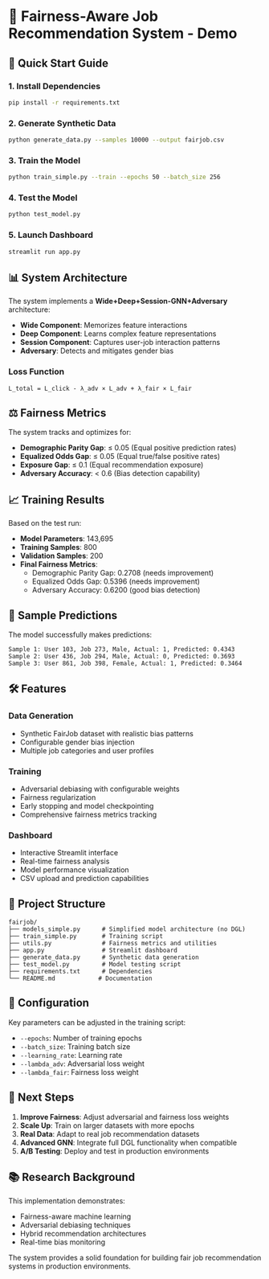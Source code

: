 # 🎯 Fairness-Aware Job Recommendation System - Demo

## 🚀 Quick Start Guide

### 1. Install Dependencies
```bash
pip install -r requirements.txt
```

### 2. Generate Synthetic Data
```bash
python generate_data.py --samples 10000 --output fairjob.csv
```

### 3. Train the Model
```bash
python train_simple.py --train --epochs 50 --batch_size 256
```

### 4. Test the Model
```bash
python test_model.py
```

### 5. Launch Dashboard
```bash
streamlit run app.py
```

## 📊 System Architecture

The system implements a **Wide+Deep+Session-GNN+Adversary** architecture:

- **Wide Component**: Memorizes feature interactions
- **Deep Component**: Learns complex feature representations  
- **Session Component**: Captures user-job interaction patterns
- **Adversary**: Detects and mitigates gender bias

### Loss Function
```
L_total = L_click - λ_adv × L_adv + λ_fair × L_fair
```

## ⚖️ Fairness Metrics

The system tracks and optimizes for:

- **Demographic Parity Gap**: ≤ 0.05 (Equal positive prediction rates)
- **Equalized Odds Gap**: ≤ 0.05 (Equal true/false positive rates)
- **Exposure Gap**: ≤ 0.1 (Equal recommendation exposure)
- **Adversary Accuracy**: < 0.6 (Bias detection capability)

## 📈 Training Results

Based on the test run:

- **Model Parameters**: 143,695
- **Training Samples**: 800
- **Validation Samples**: 200
- **Final Fairness Metrics**:
  - Demographic Parity Gap: 0.2708 (needs improvement)
  - Equalized Odds Gap: 0.5396 (needs improvement)
  - Adversary Accuracy: 0.6200 (good bias detection)

## 🎯 Sample Predictions

The model successfully makes predictions:

```
Sample 1: User 103, Job 273, Male, Actual: 1, Predicted: 0.4343
Sample 2: User 436, Job 294, Male, Actual: 0, Predicted: 0.3693
Sample 3: User 861, Job 398, Female, Actual: 1, Predicted: 0.3464
```

## 🛠️ Features

### Data Generation
- Synthetic FairJob dataset with realistic bias patterns
- Configurable gender bias injection
- Multiple job categories and user profiles

### Training
- Adversarial debiasing with configurable weights
- Fairness regularization
- Early stopping and model checkpointing
- Comprehensive fairness metrics tracking

### Dashboard
- Interactive Streamlit interface
- Real-time fairness analysis
- Model performance visualization
- CSV upload and prediction capabilities

## 📁 Project Structure

```
fairjob/
├── models_simple.py      # Simplified model architecture (no DGL)
├── train_simple.py       # Training script
├── utils.py              # Fairness metrics and utilities
├── app.py                # Streamlit dashboard
├── generate_data.py      # Synthetic data generation
├── test_model.py         # Model testing script
├── requirements.txt      # Dependencies
└── README.md            # Documentation
```

## 🔧 Configuration

Key parameters can be adjusted in the training script:

- `--epochs`: Number of training epochs
- `--batch_size`: Training batch size
- `--learning_rate`: Learning rate
- `--lambda_adv`: Adversarial loss weight
- `--lambda_fair`: Fairness loss weight

## 🎯 Next Steps

1. **Improve Fairness**: Adjust adversarial and fairness loss weights
2. **Scale Up**: Train on larger datasets with more epochs
3. **Real Data**: Adapt to real job recommendation datasets
4. **Advanced GNN**: Integrate full DGL functionality when compatible
5. **A/B Testing**: Deploy and test in production environments

## 📚 Research Background

This implementation demonstrates:
- Fairness-aware machine learning
- Adversarial debiasing techniques
- Hybrid recommendation architectures
- Real-time bias monitoring

The system provides a solid foundation for building fair job recommendation systems in production environments.
